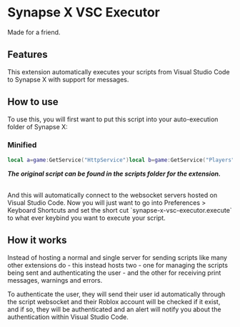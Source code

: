 # Synapse X VSC Executor
Made for a friend.

## Features
This extension automatically executes your scripts from Visual Studio Code to Synapse X with support for messages.

## How to use
To use this, you will first want to put this script into your auto-execution folder of Synapse X:

### Minified
```lua
local a=game:GetService("HttpService")local b=game:GetService("Players")repeat wait()until b.LocalPlayer;local c={scriptServer={port=27968},messageServer={port=27969}}local d=syn.websocket.connect("ws://localhost:"..tostring(c["scriptServer"]["port"]))local e=syn.websocket.connect("ws://localhost:"..tostring(c["messageServer"]["port"]))local f=print;local g=warn;local h=error;function newPrint(i)e:Send(a:JSONEncode({message=i,type=0}))f(i)end;function newWarn(i)e:Send(a:JSONEncode({message=i,type=1}))g(i)end;function newError(i)e:Send(a:JSONEncode({message=i,type=2}))h(i)end;print=newPrint;warn=newWarn;error=newError;d.OnMessage:Connect(function(j)local k,error=loadstring(j)if error then return newError("Error:\n"..err)end;k()end)d:Send(a:JSONEncode({userId=b.LocalPlayer.UserId}))
```

<b>*The original script can be found in the scripts folder for the extension.*</b>

<br>
And this will automatically connect to the websocket servers hosted on Visual Studio Code. Now you will just want to go into Preferences > Keyboard Shortcuts and set the short cut `synapse-x-vsc-executor.execute` to what ever keybind you want to execute your script.

## How it works
Instead of hosting a normal and single server for sending scripts like many other extensions do - this instead hosts two - one for managing the scripts being sent and authenticating the user - and the other for receiving print messages, warnings and errors. 

To authenticate the user, they will send their user id automatically through the script websocket and their Roblox account will be checked if it exist, and if so, they will be authenticated and an alert will notify you about the authentication within Visual Studio Code.
